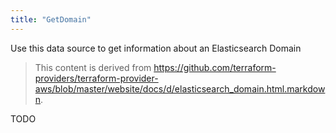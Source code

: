 ```yaml
---
title: "GetDomain"
---
```


<!-- WARNING: this file was generated by the Pulumi Terraform Bridge (tfgen) Tool. -->
<!-- Do not edit by hand unless you're certain you know what you are doing! -->

<style>
  table td p { margin-top: 0; margin-bottom: 0; }
</style>

Use this data source to get information about an Elasticsearch Domain

> This content is derived from https://github.com/terraform-providers/terraform-provider-aws/blob/master/website/docs/d/elasticsearch_domain.html.markdown.


TODO

